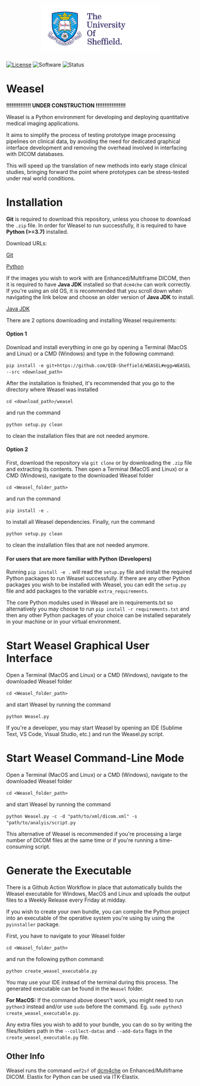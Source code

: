 <h2 align="center"><img src="Documents/images/uni-sheffield-logo.png" height="128"></h2>

[![License](https://img.shields.io/badge/License-Apache%202.0-blue.svg)](https://opensource.org/licenses/Apache-2.0)
![Software](https://img.shields.io/badge/Software-DICOM%20Viewer-green)
![Status](https://img.shields.io/badge/Status-Prototype-orange)

# Weasel

**!!!!!!!!!!!!!! UNDER CONSTRUCTION !!!!!!!!!!!!!!!!!**

Weasel is a Python environment for developing and deploying quantitative medical imaging applications.

It aims to simplify the process of testing prototype image processing pipelines on clinical data, by avoiding the need for dedicated graphical interface development and removing the overhead involved in interfacing with DICOM databases.

This will speed up the translation of new methods into early stage clinical studies, bringing forward the point where prototypes can be stress-tested under real world conditions.

# Installation

**Git** is required to download this repository, unless you choose to download the `.zip` file. In order for Weasel to run successfully, it is required to have **Python (>=3.7)** installed.

Download URLs:

[Git](https://git-scm.com/downloads)

[Python](https://www.python.org/downloads/)

If the images you wish to work with are Enhanced/Multiframe DICOM, then it is required to have **Java JDK** installed so that `dcm4che` can work correctly. If you're using an old OS, it is recommended that you scroll down when navigating the link below and choose an older version of **Java JDK** to install.

[Java JDK](https://www.oracle.com/java/technologies/downloads/)

There are 2 options downloading and installing Weasel requirements:

#### Option 1
Download and install everything in one go by opening a Terminal (MacOS and Linux) or a CMD (Windows) and type in the following command:

`pip install -e git+https://github.com/QIB-Sheffield/WEASEL#egg=WEASEL --src <download_path>`

After the installation is finished, it's recommended that you go to the directory where Weasel was installed

`cd <download_path>/weasel`

and run the command

`python setup.py clean` 

to clean the installation files that are not needed anymore.

#### Option 2
First, download the repository via `git clone` or by downloading the `.zip` file and extracting its contents.
Then open a Terminal (MacOS and Linux) or a CMD (Windows), navigate to the downloaded Weasel folder

`cd <Weasel_folder_path>`

and run the command 

`pip install -e .` 

to install all Weasel dependencies. Finally, run the command

`python setup.py clean` 

to clean the installation files that are not needed anymore.

#### For users that are more familiar with Python (Developers)
Running `pip install -e .` will read the `setup.py` file and install the required Python packages to run Weasel successfully. If there are any other Python packages you wish to be installed with Weasel, you can edit the `setup.py` file and add packages to the variable `extra_requirements`.

The core Python modules used in Weasel are in requirements.txt so alternatively you may choose to run `pip install -r requirements.txt` and then any other Python packages of your choice can be installed separately in your machine or in your virtual environment.

# Start Weasel Graphical User Interface
Open a Terminal (MacOS and Linux) or a CMD (Windows), navigate to the downloaded Weasel folder

`cd <Weasel_folder_path>`

and start Weasel by running the command

`python Weasel.py`

If you're a developer, you may start Weasel by opening an IDE (Sublime Text, VS Code, Visual Studio, etc.) and run the Weasel.py script.

# Start Weasel Command-Line Mode
Open a Terminal (MacOS and Linux) or a CMD (Windows), navigate to the downloaded Weasel folder

`cd <Weasel_folder_path>`

and start Weasel by running the command

`python Weasel.py -c -d "path/to/xml/dicom.xml" -s "path/to/analyis/script.py`

This alternative of Weasel is recommended if you're processing a large number of DICOM files at the same time or if you're running a time-consuming script.

# Generate the Executable

There is a Github Action Workflow in place that automatically builds the Weasel executable for Windows, MacOS and Linux and uploads the output files to a Weekly Release every Friday at midday.

If you wish to create your own bundle, you can compile the Python project into an executable of the operative system you're using by using the `pyinstaller` package.

First, you have to navigate to your Weasel folder

`cd <Weasel_folder_path>`

and run the following python command:

`python create_weasel_executable.py`

You may use your IDE instead of the terminal during this process. The generated executable can be found in the `Weasel` folder.

**For MacOS:** If the command above doesn't work, you might need to run `python3` instead and/or use `sudo` before the command. Eg. `sudo python3 create_weasel_executable.py`.

Any extra files you wish to add to your bundle, you can do so by writing the files/folders path in the `--collect-datas` and `--add-data` flags in the `create_weasel_executable.py` file.

## Other Info

Weasel runs the command `emf2sf` of [dcm4che](https://www.dcm4che.org/) on Enhanced/Multiframe DICOM. Elastix for Python can be used via ITK-Elastix.
